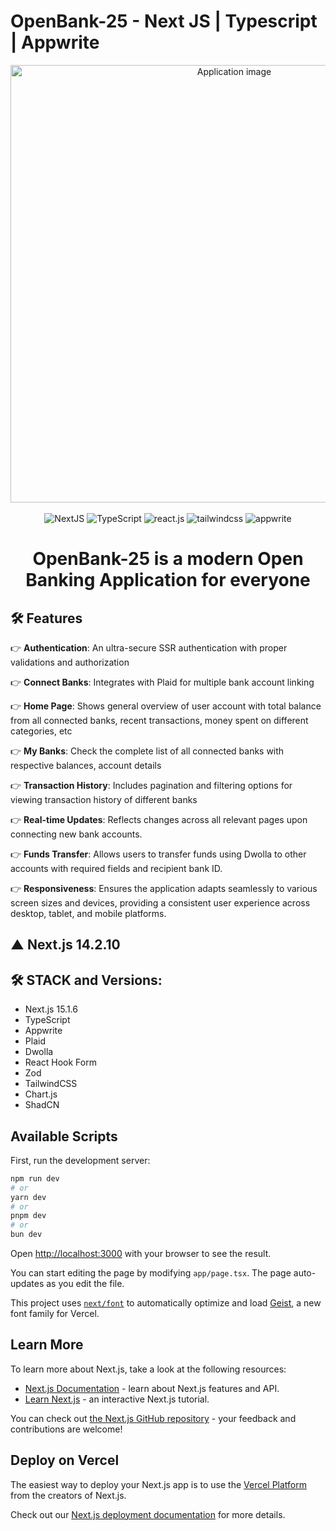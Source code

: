 # OpenBank-25 - Next JS | Typescript | Appwrite

<div align="center">
  <img alt="Application image" src="https://d-addicts.com/wp-content/uploads/2023/05/word-image-12040-2.png" width="700" />
</div>
<br>
  <div align="center">
    <img src="https://img.shields.io/badge/-Next_JS-black?style=for-the-badge&logoColor=white&logo=next&color=61DAFB" alt="NextJS" />
    <img src="https://img.shields.io/badge/-Typescript-black?style=for-the-badge&logoColor=white&logo=typescript&color=06B6D4" alt="TypeScript" />
    <img src="https://img.shields.io/badge/-React_TS-black?style=for-the-badge&logoColor=white&logo=react&color=61DAFB" alt="react.js" />
    <img src="https://img.shields.io/badge/-Tailwind_CSS-black?style=for-the-badge&logoColor=white&logo=tailwindcss&color=06B6D4" alt="tailwindcss" />
    <img src="https://img.shields.io/badge/-Appwrite-black?style=for-the-badge&logoColor=white&logo=appwrite&color=FD366E" alt="appwrite" />
  </div>
<h1 align="center">
OpenBank-25 is a modern Open Banking Application for everyone
</h1>

## <a name="features"> 🛠 Features</a>

👉 **Authentication**: An ultra-secure SSR authentication with proper validations and authorization

👉 **Connect Banks**: Integrates with Plaid for multiple bank account linking

👉 **Home Page**: Shows general overview of user account with total balance from all connected banks, recent transactions, money spent on different categories, etc

👉 **My Banks**: Check the complete list of all connected banks with respective balances, account details

👉 **Transaction History**: Includes pagination and filtering options for viewing transaction history of different banks

👉 **Real-time Updates**: Reflects changes across all relevant pages upon connecting new bank accounts.

👉 **Funds Transfer**: Allows users to transfer funds using Dwolla to other accounts with required fields and recipient bank ID.

👉 **Responsiveness**: Ensures the application adapts seamlessly to various screen sizes and devices, providing a consistent user experience across desktop, tablet, and mobile platforms.

## ▲ Next.js 14.2.10

## 🛠 STACK and Versions:

- Next.js 15.1.6
- TypeScript
- Appwrite
- Plaid
- Dwolla
- React Hook Form
- Zod
- TailwindCSS
- Chart.js
- ShadCN

## Available Scripts

First, run the development server:

```bash
npm run dev
# or
yarn dev
# or
pnpm dev
# or
bun dev
```

Open [http://localhost:3000](http://localhost:3000) with your browser to see the result.

You can start editing the page by modifying `app/page.tsx`. The page auto-updates as you edit the file.

This project uses [`next/font`](https://nextjs.org/docs/app/building-your-application/optimizing/fonts) to automatically optimize and load [Geist](https://vercel.com/font), a new font family for Vercel.

## Learn More

To learn more about Next.js, take a look at the following resources:

- [Next.js Documentation](https://nextjs.org/docs) - learn about Next.js features and API.
- [Learn Next.js](https://nextjs.org/learn) - an interactive Next.js tutorial.

You can check out [the Next.js GitHub repository](https://github.com/vercel/next.js) - your feedback and contributions are welcome!

## Deploy on Vercel

The easiest way to deploy your Next.js app is to use the [Vercel Platform](https://vercel.com/new?utm_medium=default-template&filter=next.js&utm_source=create-next-app&utm_campaign=create-next-app-readme) from the creators of Next.js.

Check out our [Next.js deployment documentation](https://nextjs.org/docs/app/building-your-application/deploying) for more details.
